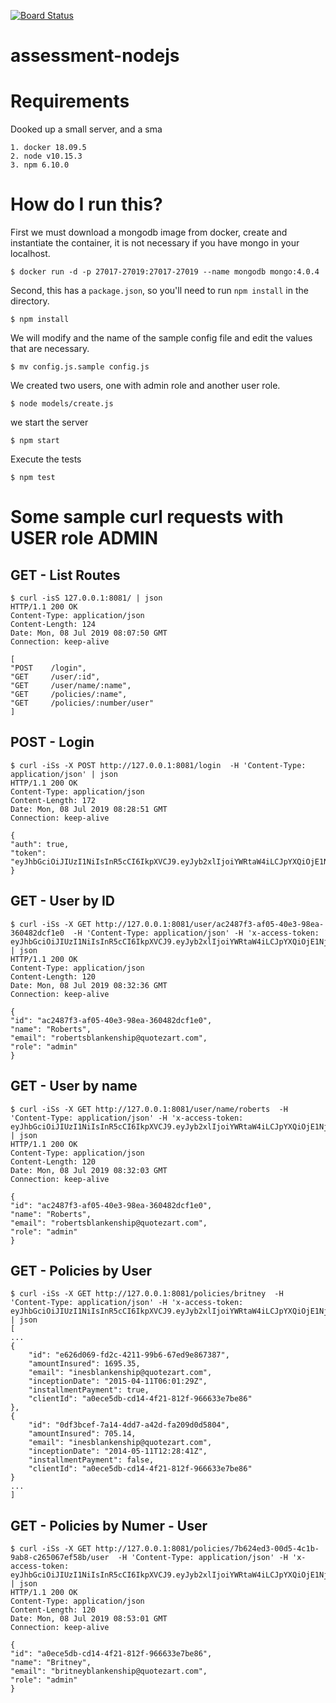 [![Board Status](https://dev.azure.com/OkTestProjects/542d8da1-c5a0-4fe7-a072-6060f5f0b0c0/4af5a8af-c162-4e36-b116-d05d65840250/_apis/work/boardbadge/be5c2e43-5085-47cb-8da2-956f13c67135)](https://dev.azure.com/OkTestProjects/542d8da1-c5a0-4fe7-a072-6060f5f0b0c0/_boards/board/t/4af5a8af-c162-4e36-b116-d05d65840250/Microsoft.RequirementCategory)
# assessment-nodejs

# Requirements
Dooked up a small server, and a sma

    1. docker 18.09.5
    2. node v10.15.3
    3. npm 6.10.0

# How do I run this?

First we must download a mongodb image from docker, create and instantiate the container, it is not necessary if you have mongo in your localhost.

    $ docker run -d -p 27017-27019:27017-27019 --name mongodb mongo:4.0.4

Second, this has a `package.json`, so you'll need to run `npm install` in the directory. 

    $ npm install

We will modify and the name of the sample config file and edit the values that are necessary.

    $ mv config.js.sample config.js

We created two users, one with admin role and another user role.

    $ node models/create.js

we start the server
    
    $ npm start

 Execute the tests

    $ npm test


# Some sample curl requests with USER role ADMIN


## GET - List Routes

    $ curl -isS 127.0.0.1:8081/ | json
    HTTP/1.1 200 OK
    Content-Type: application/json
    Content-Length: 124
    Date: Mon, 08 Jul 2019 08:07:50 GMT
    Connection: keep-alive

    [
    "POST    /login",
    "GET     /user/:id",
    "GET     /user/name/:name",
    "GET     /policies/:name",
    "GET     /policies/:number/user"
    ]


## POST - Login

    $ curl -iSs -X POST http://127.0.0.1:8081/login  -H 'Content-Type: application/json' | json
    HTTP/1.1 200 OK                                                                                                                                                                  
    Content-Type: application/json                                                                                                                                                                    
    Content-Length: 172                                                                                                                                                                                   
    Date: Mon, 08 Jul 2019 08:28:51 GMT                                                                                                                                                                          
    Connection: keep-alive                                                                                                                                                                                         

    {
    "auth": true,
    "token": "eyJhbGciOiJIUzI1NiIsInR5cCI6IkpXVCJ9.eyJyb2xlIjoiYWRtaW4iLCJpYXQiOjE1NjI1NzQ1MzIsImV4cCI6MTU2MjY2MDkzMn0.EwVkoukumC_gYSYoUe1cOnWDGIGB8W4ARSdDpw_98D4"
    }



## GET - User by ID

    $ curl -iSs -X GET http://127.0.0.1:8081/user/ac2487f3-af05-40e3-98ea-360482dcf1e0  -H 'Content-Type: application/json' -H 'x-access-token: eyJhbGciOiJIUzI1NiIsInR5cCI6IkpXVCJ9.eyJyb2xlIjoiYWRtaW4iLCJpYXQiOjE1NjI1NzQwMDgsImV4cCI6MTU2MjY2MDQwOH0.KYbvfb2jRFXztQ0HlFmv0xkpoCJJsxh8iKs3fhSapiY' | json
    HTTP/1.1 200 OK
    Content-Type: application/json
    Content-Length: 120
    Date: Mon, 08 Jul 2019 08:32:36 GMT
    Connection: keep-alive

    {
    "id": "ac2487f3-af05-40e3-98ea-360482dcf1e0",
    "name": "Roberts",
    "email": "robertsblankenship@quotezart.com",
    "role": "admin"
    }


## GET - User by name

    $ curl -iSs -X GET http://127.0.0.1:8081/user/name/roberts  -H 'Content-Type: application/json' -H 'x-access-token: eyJhbGciOiJIUzI1NiIsInR5cCI6IkpXVCJ9.eyJyb2xlIjoiYWRtaW4iLCJpYXQiOjE1NjI1NzQwMDgsImV4cCI6MTU2MjY2MDQwOH0.KYbvfb2jRFXztQ0HlFmv0xkpoCJJsxh8iKs3fhSapiY' | json
    HTTP/1.1 200 OK
    Content-Type: application/json
    Content-Length: 120
    Date: Mon, 08 Jul 2019 08:32:03 GMT
    Connection: keep-alive

    {
    "id": "ac2487f3-af05-40e3-98ea-360482dcf1e0",
    "name": "Roberts",
    "email": "robertsblankenship@quotezart.com",
    "role": "admin"
    }


## GET - Policies by User

    $ curl -iSs -X GET http://127.0.0.1:8081/policies/britney  -H 'Content-Type: application/json' -H 'x-access-token: eyJhbGciOiJIUzI1NiIsInR5cCI6IkpXVCJ9.eyJyb2xlIjoiYWRtaW4iLCJpYXQiOjE1NjI1NzQwMDgsImV4cCI6MTU2MjY2MDQwOH0.KYbvfb2jRFXztQ0HlFmv0xkpoCJJsxh8iKs3fhSapiY' | json
    [ 
    ...
    {
        "id": "e626d069-fd2c-4211-99b6-67ed9e867387",
        "amountInsured": 1695.35,
        "email": "inesblankenship@quotezart.com",
        "inceptionDate": "2015-04-11T06:01:29Z",
        "installmentPayment": true,
        "clientId": "a0ece5db-cd14-4f21-812f-966633e7be86"
    },
    {
        "id": "0df3bcef-7a14-4dd7-a42d-fa209d0d5804",
        "amountInsured": 705.14,
        "email": "inesblankenship@quotezart.com",
        "inceptionDate": "2014-05-11T12:28:41Z",
        "installmentPayment": false,
        "clientId": "a0ece5db-cd14-4f21-812f-966633e7be86"
    }
    ...
    ]


## GET - Policies by Numer - User

    $ curl -iSs -X GET http://127.0.0.1:8081/policies/7b624ed3-00d5-4c1b-9ab8-c265067ef58b/user  -H 'Content-Type: application/json' -H 'x-access-token: eyJhbGciOiJIUzI1NiIsInR5cCI6IkpXVCJ9.eyJyb2xlIjoiYWRtaW4iLCJpYXQiOjE1NjI1NzQwMDgsImV4cCI6MTU2MjY2MDQwOH0.KYbvfb2jRFXztQ0HlFmv0xkpoCJJsxh8iKs3fhSapiY' | json
    HTTP/1.1 200 OK
    Content-Type: application/json
    Content-Length: 120
    Date: Mon, 08 Jul 2019 08:53:01 GMT
    Connection: keep-alive

    {
    "id": "a0ece5db-cd14-4f21-812f-966633e7be86",
    "name": "Britney",
    "email": "britneyblankenship@quotezart.com",
    "role": "admin"
    }

